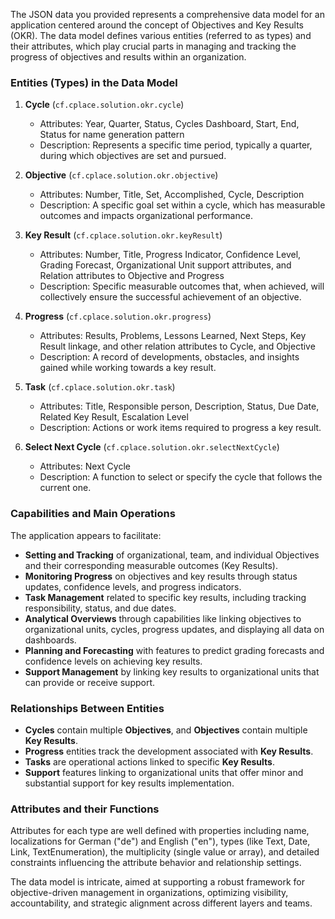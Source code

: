 The JSON data you provided represents a comprehensive data model for an application centered around the concept of Objectives and Key Results (OKR). The data model defines various entities (referred to as types) and their attributes, which play crucial parts in managing and tracking the progress of objectives and results within an organization.

### Entities (Types) in the Data Model

1. **Cycle** (`cf.cplace.solution.okr.cycle`)
    - Attributes: Year, Quarter, Status, Cycles Dashboard, Start, End, Status for name generation pattern
    - Description: Represents a specific time period, typically a quarter, during which objectives are set and pursued.

2. **Objective** (`cf.cplace.solution.okr.objective`)
    - Attributes: Number, Title, Set, Accomplished, Cycle, Description
    - Description: A specific goal set within a cycle, which has measurable outcomes and impacts organizational performance.

3. **Key Result** (`cf.cplace.solution.okr.keyResult`)
    - Attributes: Number, Title, Progress Indicator, Confidence Level, Grading Forecast, Organizational Unit support attributes, and Relation attributes to Objective and Progress
    - Description: Specific measurable outcomes that, when achieved, will collectively ensure the successful achievement of an objective.

4. **Progress** (`cf.cplace.solution.okr.progress`)
    - Attributes: Results, Problems, Lessons Learned, Next Steps, Key Result linkage, and other relation attributes to Cycle, and Objective
    - Description: A record of developments, obstacles, and insights gained while working towards a key result.

5. **Task** (`cf.cplace.solution.okr.task`)
    - Attributes: Title, Responsible person, Description, Status, Due Date, Related Key Result, Escalation Level
    - Description: Actions or work items required to progress a key result.

6. **Select Next Cycle** (`cf.cplace.solution.okr.selectNextCycle`)
    - Attributes: Next Cycle
    - Description: A function to select or specify the cycle that follows the current one.

### Capabilities and Main Operations

The application appears to facilitate:
- **Setting and Tracking** of organizational, team, and individual Objectives and their corresponding measurable outcomes (Key Results).
- **Monitoring Progress** on objectives and key results through status updates, confidence levels, and progress indicators.
- **Task Management** related to specific key results, including tracking responsibility, status, and due dates.
- **Analytical Overviews** through capabilities like linking objectives to organizational units, cycles, progress updates, and displaying all data on dashboards.
- **Planning and Forecasting** with features to predict grading forecasts and confidence levels on achieving key results.
- **Support Management** by linking key results to organizational units that can provide or receive support.

### Relationships Between Entities

- **Cycles** contain multiple **Objectives**, and **Objectives** contain multiple **Key Results**.
- **Progress** entities track the development associated with **Key Results**.
- **Tasks** are operational actions linked to specific **Key Results**.
- **Support** features linking to organizational units that offer minor and substantial support for key results implementation.

### Attributes and their Functions

Attributes for each type are well defined with properties including name, localizations for German ("de") and English ("en"), types (like Text, Date, Link, TextEnumeration), the multiplicity (single value or array), and detailed constraints influencing the attribute behavior and relationship settings.

The data model is intricate, aimed at supporting a robust framework for objective-driven management in organizations, optimizing visibility, accountability, and strategic alignment across different layers and teams.